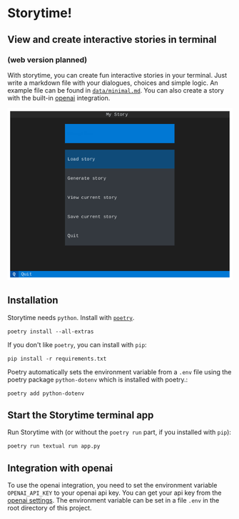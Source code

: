# Storytime!

## View and create interactive stories in terminal

### (web version planned)

With storytime, you can create fun interactive stories in your terminal.
Just write a markdown file with your dialogues, choices and simple logic.
An example file can be found in [`data/minimal.md`](data/minimal.md).
You can also create a story with the built-in [openai](https://openai.com) integration.

![screenshot](assets/readme.webp "Screenshot of Storytime")

## Installation

Storytime needs `python`. Install with [`poetry`](https://python-poetry.org/).

```
poetry install --all-extras
```

If you don't like `poetry`, you can install with `pip`:

```
pip install -r requirements.txt
```

Poetry automatically sets the environment variable from a `.env` file using the poetry package `python-dotenv` which is installed with poetry.:

```
poetry add python-dotenv
```

## Start the Storytime terminal app

Run Storytime with (or without the `poetry run` part, if you installed with `pip`):

```
poetry run textual run app.py
```

## Integration with openai

To use the openai integration, you need to set the environment variable `OPENAI_API_KEY` to your openai api key.
You can get your api key from the [openai settings](https://platform.openai.com/account/api-keys).
The environment variable can be set in a file `.env` in the root directory of this project.
